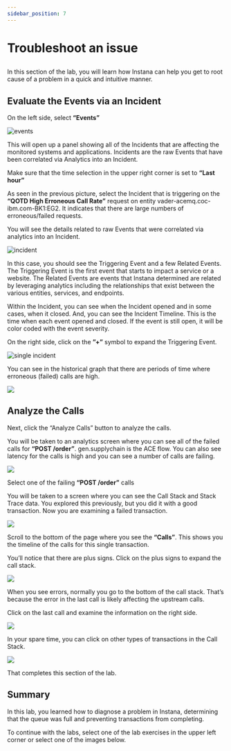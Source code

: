 ```yaml
---
sidebar_position: 7
---
```


# Troubleshoot an issue

## 

In this section of the lab, you will learn how Instana can help you get to root cause of a problem in a quick and intuitive manner.

## Evaluate the Events via an Incident
On the left side, select **“Events”**

![events](images/erroneousBK1.png)

This will open up a panel showing all of the Incidents that are affecting the monitored systems and applications. Incidents are the raw Events that have been correlated via Analytics into an Incident.


Make sure that the time selection in the upper right corner is set to **“Last hour”**

As seen in the previous picture, select the Incident that is triggering on the **“QOTD High Erroneous Call Rate”** request on entity vader-acemq.coc-ibm.com-BK1:EG2. It indicates that there are large numbers of erroneous/failed requests.

You will see the details related to raw Events that were correlated via analytics into an Incident.

![incident](images/incident.png)

In this case, you should see the Triggering Event and a few Related Events. The Triggering Event is the first event that starts to impact a service or a website. The Related Events are events that Instana determined are related by leveraging analytics including the relationships that exist between the various entities, services, and endpoints.

Within the Incident, you can see when the Incident opened and in some cases, when it closed. And, you can see the Incident Timeline. This is the time when each event opened and closed. If the event is still open, it will be color coded with the event severity.

On the right side, click on the **”+”** symbol to expand the Triggering Event.

![single incident](images/singleIncident.png)

You can see in the historical graph that there are periods of time where erroneous (failed) calls are high.

![](images/erroneous.png)

## Analyze the Calls
Next, click the “Analyze Calls” button to analyze the calls.

You will be taken to an analytics screen where you can see all of the failed calls for **“POST /order”**. gen.supplychain is the ACE flow. You can also see latency for the calls is high and you can see a number of calls are failing.

![](images/selectCall.png)

Select one of the failing **“POST /order”** calls

You will be taken to a screen where you can see the Call Stack and Stack Trace data. You explored this previously, but you did it with a good transaction. Now you are examining a failed transaction.

![](images/badCall.png)

Scroll to the bottom of the page where you see the **“Calls”**. This shows you the timeline of the calls for this single transaction.

You’ll notice that there are plus signs. Click on the plus signs to expand the call stack.

![](images/callStack.png)

When you see errors, normally you go to the bottom of the call stack. That’s because the error in the last call is likely affecting the upstream calls.

Click on the last call and examine the information on the right side. 

![](images/postError.png)

In your spare time, you can click on other types of transactions in the Call Stack.

![](images/econnerefused.png)

That completes this section of the lab.

## Summary
In this lab, you learned how to diagnose a problem in Instana, determining that the queue was full and preventing transactions from completing.

To continue with the labs, select one of the lab exercises in the upper left corner or select one of the images below.


